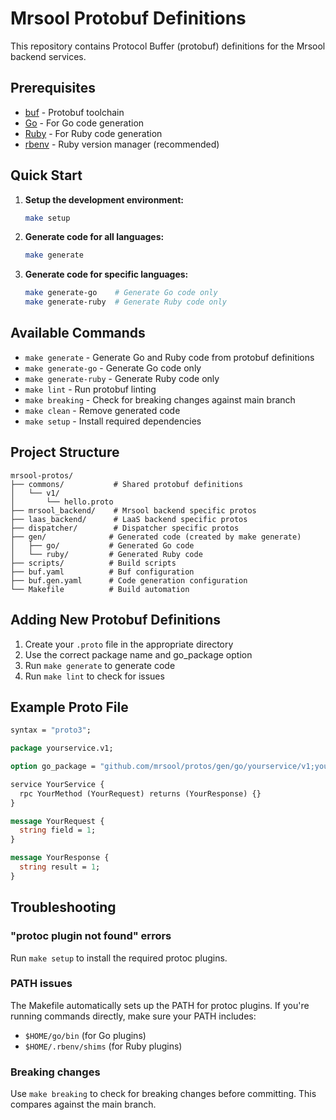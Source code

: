 # Mrsool Protobuf Definitions

This repository contains Protocol Buffer (protobuf) definitions for the Mrsool backend services.

## Prerequisites

- [buf](https://docs.buf.build/installation) - Protobuf toolchain
- [Go](https://golang.org/doc/install) - For Go code generation
- [Ruby](https://www.ruby-lang.org/en/documentation/installation/) - For Ruby code generation
- [rbenv](https://github.com/rbenv/rbenv) - Ruby version manager (recommended)

## Quick Start

1. **Setup the development environment:**
   ```bash
   make setup
   ```

2. **Generate code for all languages:**
   ```bash
   make generate
   ```

3. **Generate code for specific languages:**
   ```bash
   make generate-go    # Generate Go code only
   make generate-ruby  # Generate Ruby code only
   ```

## Available Commands

- `make generate` - Generate Go and Ruby code from protobuf definitions
- `make generate-go` - Generate Go code only
- `make generate-ruby` - Generate Ruby code only
- `make lint` - Run protobuf linting
- `make breaking` - Check for breaking changes against main branch
- `make clean` - Remove generated code
- `make setup` - Install required dependencies

## Project Structure

```
mrsool-protos/
├── commons/           # Shared protobuf definitions
│   └── v1/
│       └── hello.proto
├── mrsool_backend/    # Mrsool backend specific protos
├── laas_backend/      # LaaS backend specific protos
├── dispatcher/        # Dispatcher specific protos
├── gen/              # Generated code (created by make generate)
│   ├── go/           # Generated Go code
│   └── ruby/         # Generated Ruby code
├── scripts/          # Build scripts
├── buf.yaml          # Buf configuration
├── buf.gen.yaml      # Code generation configuration
└── Makefile          # Build automation
```

## Adding New Protobuf Definitions

1. Create your `.proto` file in the appropriate directory
2. Use the correct package name and go_package option
3. Run `make generate` to generate code
4. Run `make lint` to check for issues

## Example Proto File

```protobuf
syntax = "proto3";

package yourservice.v1;

option go_package = "github.com/mrsool/protos/gen/go/yourservice/v1;yourservicev1";

service YourService {
  rpc YourMethod (YourRequest) returns (YourResponse) {}
}

message YourRequest {
  string field = 1;
}

message YourResponse {
  string result = 1;
}
```

## Troubleshooting

### "protoc plugin not found" errors
Run `make setup` to install the required protoc plugins.

### PATH issues
The Makefile automatically sets up the PATH for protoc plugins. If you're running commands directly, make sure your PATH includes:
- `$HOME/go/bin` (for Go plugins)
- `$HOME/.rbenv/shims` (for Ruby plugins)

### Breaking changes
Use `make breaking` to check for breaking changes before committing. This compares against the main branch.